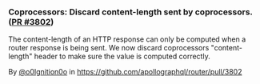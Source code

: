 ### Coprocessors: Discard content-length sent by coprocessors. ([PR #3802](https://github.com/apollographql/router/pull/3802))

The content-length of an HTTP response can only be computed when a router response is being sent.
We now discard coprocessors "content-length" header to make sure the value is computed correctly.

By [@o0Ignition0o](https://github.com/o0Ignition0o) in https://github.com/apollographql/router/pull/3802

